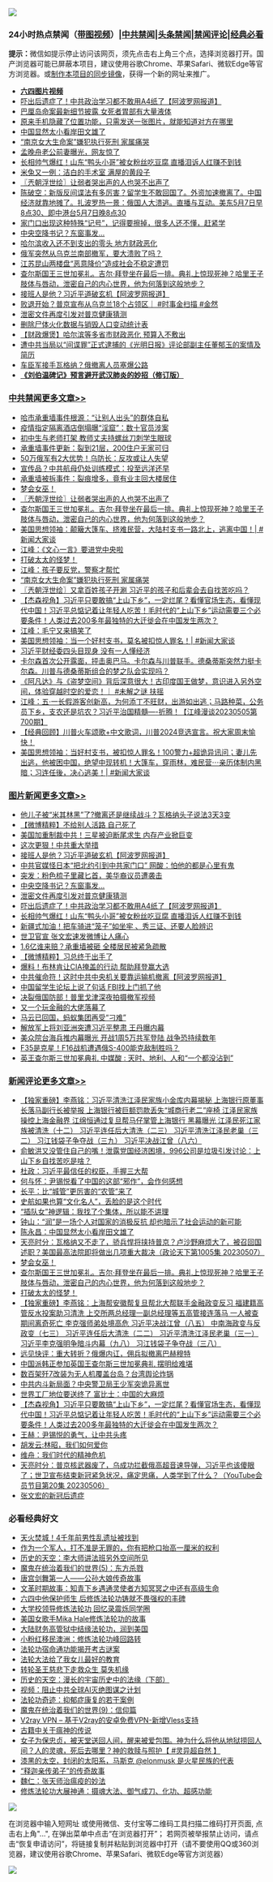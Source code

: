 ![](https://raw.githubusercontent.com/jsvpn/jsproxy/dev/64photo/fqnews-qr.jpg)

<div id="tt">
<h3>24小时热点禁闻（<a href="https://aaa.v2dns.tk/?QAjUl=BgRp5UNKRn&T5Vk=fPVH&Q59Ab=WxGE" target="_blank">带图视频</a>）|<a href="#%E4%B8%AD%E5%85%B1%E7%A6%81%E9%97%BB%E6%9B%B4%E5%A4%9A%E6%96%87%E7%AB%A0">中共禁闻</a>|<a href="#%E5%9B%BE%E7%89%87%E6%96%B0%E9%97%BB%E6%9B%B4%E5%A4%9A%E6%96%87%E7%AB%A0">头条禁闻</a>|<a href="#%E6%96%B0%E9%97%BB%E8%AF%84%E8%AE%BA%E6%9B%B4%E5%A4%9A%E6%96%87%E7%AB%A0">禁闻评论|<a href="#%E5%BF%85%E7%9C%8B%E7%BB%8F%E5%85%B8%E5%A5%BD%E6%96%87">经典必看</a></h3>
<div><b>提示：</b>微信如提示停止访问该网页，须先点击右上角三个点，选择浏览器打开。国产浏览器可能已屏蔽本项目，建议使用谷歌Chrome、苹果Safari、微软Edge等官方浏览器。或<a href="%E5%88%B6%E4%BD%9Cgit%E7%A6%81%E9%97%BB%E9%95%9C%E5%83%8F.md">制作本项目的同步镜像</a>，获得一个新的网址来推广。</div>
<ul>
<li><b><a href="http://d2.v2rss.gq/64.mp4" target="_blank">六四图片视频</a></b></li>
<li><a href="/topimagenews/20230507/1881270.md">吓出后遗症了！中共政治学习都不敢用A4纸了【阿波罗网报道】</a></li>
<li><a href="/cnnews/20230507/1881277.md">巴厘岛命案最新细节披露 女死者胃部有大量液体</a></li>
<li><a href="/lifebaike/20230507/1881293.md">原来手机隐藏了位置功能，只需发送一张图片，就能知道对方在哪里</a></li>
<li><a href="/ssgc/20230507/1881312.md">中国显然太小看岸田文雄了</a></li>
<li><a href="/cbnews/20230507/1881271.md">“南京女大生命案”嫌犯执行死刑 家属痛哭</a></li>
<li><a href="/cnnews/20230508/1881459.md">孟晚舟老公前妻曝光，网友惊了</a></li>
<li><a href="/topimagenews/20230507/1881252.md">长相帅气爆红！山东“鸭头小哥”被女粉丝吃豆腐 直播泪诉人红赚不到钱</a></li>
<li><a href="/ssgc/20230508/1881362.md">米兔又一例：洁白的手术室 满屋的黄段子</a></li>
<li><a href="/cbnews/20230508/1881400.md">〖兲朝浮世绘〗让弱者哭出声的人也哭不出声了</a></li>
<li><a href="/sohnews/20230507/1881304.md">陈破空：新版反间谍法有多厉害？留学生不敢回国了。外资加速撤离了。中国经济就靠地摊了。扎波罗热一景：俄国人大溃逃。直播与互动。美东5月7日早8点30、即中港台5月7日晚8点30</a></li>
<li><a href="/lifebaike/20230507/1881287.md">家门口出现这种特殊“记号”，记得要擦掉，很多人还不懂，赶紧学</a></li>
<li><a href="/topimagenews/20230508/1881460.md">中央空降书记？东窗事发…</a></li>
<li><a href="/ssgc/20230508/1881382.md">哈尔滨收入还不到支出的零头 地方财政恶化</a></li>
<li><a href="/cnnews/20230508/1881408.md">俄军突然从乌克兰南部撤军，要大溃败了吗？</a></li>
<li><a href="/cnnews/20230507/1881275.md">江苏昆山两楼盘“恶意降价”造成社会不稳定遭罚</a></li>
<li><a href="/comments/20230508/1881399.md">查尔斯国王三世加冕礼。吉尔·拜登坐在最后一排。典礼上惊现死神？哈里王子肢体与唇动，泄密自己的内心世界，他为何落到这般地步？</a></li>
<li><a href="/topimagenews/20230508/1881496.md">接班人是他？习近平道破玄机【阿波罗网报道】</a></li>
<li><a href="/sohnews/20230508/1881385.md">败退开始？普京宣布从乌克兰18个占领区｜ #时事金扫描 #金然</a></li>
<li><a href="/topimagenews/20230508/1881375.md">泄密文件再度引发对普京健康猜测</a></li>
<li><a href="/ssgc/20230507/1881316.md">删除尸体火化数据与销毁人口变动统计表</a></li>
<li><a href="/headline/20230507/1881308.md">【财政爆煲】哈尔滨等多省市财政恶化 预算入不敷出</a></li>
<li><a href="/weiquan/20230507/1881343.md">遭中共当局以&#8220;间谍罪&#8221;正式逮捕的&#12298;光明日报&#12299;评论部副主任董郁玉的案情及简历</a></li>
<li><a href="/baitai/20230507/1881278.md">车臣军接手瓦格纳？俄撤离人员塞爆公路</a></li>
<li><b><a href="/comments/20200207/1272816.md" target="_blank">《刘伯温碑记》预言避开武汉肺炎的妙招（修订版）</a></b></li>
</ul>
</div>

<div class="catlist">
<h3><a href="/cbnews/" target="_blank">中共禁闻</a><span><a href="/cbnews/" target="_blank" rel="nofollow">更多文章>></a></span></h3>
<ul>
<li><a href="/cbnews/20230508/1881557.md" target="_blank">哈市承重墙事件根源：“让别人出头”的群体自私</a></li>
<li><a href="/cbnews/20230508/1881556.md" target="_blank">疫情指定隔离酒店倒塌曝“淫窟”：数十官员涉案</a></li>
<li><a href="/cbnews/20230508/1881547.md" target="_blank">初中生与老师打架 教师丈夫持螺丝刀刺学生眼球</a></li>
<li><a href="/cbnews/20230508/1881478.md" target="_blank">承重墙事件更新：裂到21层，200住户无家可归</a></li>
<li><a href="/cbnews/20230508/1881469.md" target="_blank">50万俄军有2大优势！乌防长：反攻或让人失望</a></li>
<li><a href="/cbnews/20230508/1881439.md" target="_blank">宣传品？中共航母仍处训练模式：投至远洋还早</a></li>
<li><a href="/cbnews/20230508/1881438.md" target="_blank">承重墙被拆事件：裂痕增多，竟有业主回大楼居住</a></li>
<li><a href="/comments/20230508/1881414.md" target="_blank">梦会女巫！</a></li>
<li><a href="/cbnews/20230508/1881400.md" target="_blank">〖兲朝浮世绘〗让弱者哭出声的人也哭不出声了</a></li>
<li><a href="/comments/20230508/1881399.md" target="_blank">查尔斯国王三世加冕礼。吉尔·拜登坐在最后一排。典礼上惊现死神？哈里王子肢体与唇动，泄密自己的内心世界，他为何落到这般地步？</a></li>
<li><a href="/cbnews/20230508/1881372.md" target="_blank">美国思想领袖：颠簸大篷车、挤难民营，大陆村支书一路北上，逃离中国！| #新闻大家谈</a></li>
<li><a href="/cbnews/20230508/1881369.md" target="_blank">江峰：《文心一言》要进党中央啦</a></li>
<li><a href="/comments/20230507/1881344.md" target="_blank">打破太太的怪梦！</a></li>
<li><a href="/cbnews/20230507/1881314.md" target="_blank">江峰：孩子要反党，警察才帮忙</a></li>
<li><a href="/cbnews/20230507/1881271.md" target="_blank">“南京女大生命案”嫌犯执行死刑 家属痛哭</a></li>
<li><a href="/cbnews/20230507/1881219.md" target="_blank">〖兲朝浮世绘〗又拿百姓孩子开涮 习近平的孩子和后辈会去自找苦吃吗？</a></li>
<li><a href="/comments/20230507/1881194.md" target="_blank">【杰森视角】习近平只要敢搞“上山下乡”，一定烂尾？看懂官场生态，看懂现代中国！习近平总惦记着让年轻人吃苦！毛时代的“上山下乡”运动需要三个必要条件！人类过去200多年最独特的大迁徙会在中国发生两次？</a></li>
<li><a href="/cbnews/20230507/1881109.md" target="_blank">江峰：毛宁又来搞笑了</a></li>
<li><a href="/cbnews/20230507/1881105.md" target="_blank">美国思想领袖：当一个好村支书，莫名被扣惊人罪名！| #新闻大家谈</a></li>
<li><a href="/cbnews/20230507/1881077.md" target="_blank">习近平财经委四头目现身 没有一人懂经济</a></li>
<li><a href="/comments/20230506/1881054.md" target="_blank">卡尔森首次公开露面，抨击奥巴马。卡尔森与川普联手。德桑蒂斯突然力挺卡尔森。川普与德桑蒂斯组合的梦之队会实现吗？</a></li>
<li><a href="/comments/20230506/1881036.md" target="_blank">《阿凡达》与《盗梦空间》背后深意很大！古印度国王做梦，意识进入另外空间，体验穿越时空的爱恋！｜ #未解之谜 扶摇</a></li>
<li><a href="/cbnews/20230506/1880935.md" target="_blank">江峰：五·一长假游客创新高，为何添丁不旺财，出游如出逃；马路种菜，公务员下乡，支农还是坑农？习近平治国精髓&#8212;-折腾！【江峰漫谈20230505第700期】</a></li>
<li><a href="/comments/20230506/1880834.md" target="_blank">【经典回顾】川普火车颂歌+中文歌词，川普2024竞选宣言。祝大家周末愉快！</a></li>
<li><a href="/cbnews/20230505/1880645.md" target="_blank">美国思想领袖：当好村支书，被扣惊人罪名！100警力+超诡异讯问；妻儿先出逃，他被困中国，绝望中现转机！大篷车，穿雨林，难民营⋯亲历体制内黑暗；习连任後，决心逃美！| #新闻大家谈</a></li>

</ul>
</div>
<div class="catlist">
<h3><a href="/topimagenews/" target="_blank">图片新闻</a><span><a href="/topimagenews/" target="_blank" rel="nofollow">更多文章>></a></span></h3>
<ul>
<li><a href="/topimagenews/20230508/1881532.md" target="_blank">他儿子被“米其林黑”了?撤离还是继续战斗？瓦格纳头子说法3天3变</a></li>
<li><a href="/topimagenews/20230508/1881523.md" target="_blank">【微博精粹】不给别人活路 自己死了</a></li>
<li><a href="/topimagenews/20230508/1881507.md" target="_blank">美国加重制裁中共！三星被迫断尾求生 内存产业掀巨变</a></li>
<li><a href="/topimagenews/20230508/1881506.md" target="_blank">这次更狠！中共重大举措</a></li>
<li><a href="/topimagenews/20230508/1881496.md" target="_blank">接班人是他？习近平道破玄机【阿波罗网报道】</a></li>
<li><a href="/topimagenews/20230508/1881495.md" target="_blank">中共官媒怪日本“把北约引到中共家门口” 网酸：怕他的都是心里有鬼</a></li>
<li><a href="/topimagenews/20230508/1881461.md" target="_blank">突发：粉色梳子里藏匕首，美华裔议员遭袭击</a></li>
<li><a href="/topimagenews/20230508/1881460.md" target="_blank">中央空降书记？东窗事发…</a></li>
<li><a href="/topimagenews/20230508/1881375.md" target="_blank">泄密文件再度引发对普京健康猜测</a></li>
<li><a href="/topimagenews/20230507/1881270.md" target="_blank">吓出后遗症了！中共政治学习都不敢用A4纸了【阿波罗网报道】</a></li>
<li><a href="/topimagenews/20230507/1881252.md" target="_blank">长相帅气爆红！山东“鸭头小哥”被女粉丝吃豆腐 直播泪诉人红赚不到钱</a></li>
<li><a href="/topimagenews/20230507/1881249.md" target="_blank">新疆式加油！把车骑进“笼子”如坐牢 、秀三证、还要人脸辨识</a></li>
<li><a href="/topimagenews/20230507/1881247.md" target="_blank">世卫官宣 张文宏速发微博让人痛心</a></li>
<li><a href="/topimagenews/20230507/1881242.md" target="_blank">1.6亿谁来赔？承重墙被砸 全楼居民被紧急疏散</a></li>
<li><a href="/topimagenews/20230507/1881221.md" target="_blank">【微博精粹】习总终于出手了</a></li>
<li><a href="/topimagenews/20230507/1881207.md" target="_blank">爆料！布林肯让CIA掩盖的行动 帮助拜登赢大选</a></li>
<li><a href="/topimagenews/20230507/1881203.md" target="_blank">中共催命符！这时中共中央机关要靠运输机撤离【阿波罗网报道】</a></li>
<li><a href="/topimagenews/20230507/1881172.md" target="_blank">中国留学生论坛上说了句话 FBI找上门抓了他</a></li>
<li><a href="/topimagenews/20230507/1881125.md" target="_blank">决裂俄国防部！普里戈津深夜拍摄撤军视频</a></li>
<li><a href="/topimagenews/20230507/1881121.md" target="_blank">又一个玩金融的大佬落幕了</a></li>
<li><a href="/topimagenews/20230507/1881111.md" target="_blank">马云已回国，蚂蚁集团再受“刁难”</a></li>
<li><a href="/topimagenews/20230507/1881092.md" target="_blank">解放军上将刘亚洲突遭习近平整肃 王丹曝内幕</a></li>
<li><a href="/topimagenews/20230507/1881088.md" target="_blank">美众院台海兵推内幕曝光 开战1周5万共军登陆 战争恐持续数年</a></li>
<li><a href="/topimagenews/20230506/1880983.md" target="_blank">F35是克星！F16战机遭遇俄S-400能克敌制胜吗？</a></li>
<li><a href="/topimagenews/20230506/1880965.md" target="_blank">英王查尔斯三世加冕典礼 中媒酸 : 天时、地利、人和“一个都没沾到”</a></li>

</ul>
</div>
<div class="catlist">
<h3><a href="/comments/" target="_blank">新闻评论</a><span><a href="/comments/" target="_blank" rel="nofollow">更多文章>></a></span></h3>
<ul>
<li><a href="/comments/20230508/1881555.md" target="_blank">【独家重磅】李燕铭：习近平清洗江泽民家族小金库内幕揭秘 上海银行原董事长落马副行长被举报 上海银行被巨额罚款丢失“城商行老二”座椅 江泽民家族操控上海金融界 江绵恒通过复旦帮马仔掌管上海银行 黑幕曝光 江泽民死江家族被清洗（十二） 习近平连任后大清洗（二三） 习近平清洗江泽民老巢（三二） 习江钱袋子争夺战（三九） 习近平决战江曾（八六）</a></li>
<li><a href="/comments/20230508/1881522.md" target="_blank">俞敏洪又没管住自己的嘴！泄露党国经济困境，996公司是垃圾引发讨论：上山下乡自找苦吃是啥？</a></li>
<li><a href="/comments/20230508/1881500.md" target="_blank">杜政：习近平最信任的权臣，手握三大帮</a></li>
<li><a href="/comments/20230508/1881499.md" target="_blank">何与怀：尹锡悦看了中国的这部“邪作”，会作何感想</a></li>
<li><a href="/comments/20230508/1881498.md" target="_blank">长平：比“城管”更厉害的“农管”来了</a></li>
<li><a href="/comments/20230508/1881484.md" target="_blank">史航如果也算“文化名人”，丢脸的是这个时代</a></li>
<li><a href="/comments/20230508/1881483.md" target="_blank">“插队女”神逻辑：我找了个集体，所以能不讲理</a></li>
<li><a href="/comments/20230508/1881482.md" target="_blank">钟山：“润”是一场个人对国家的消极反抗 却也暗示了社会运动的新可能</a></li>
<li><a href="/comments/20230508/1881470.md" target="_blank">陈永昌：中国显然太小看岸田文雄了</a></li>
<li><a href="/comments/20230508/1881436.md" target="_blank">天亮时分：瓦格纳又不走了，骄兵悍将挟持普京？卢沙野麻烦大了，被召回国述职？美国最高法院即将做出几项重大裁决（政论天下第1005集 20230507）</a></li>
<li><a href="/comments/20230508/1881414.md" target="_blank">梦会女巫！</a></li>
<li><a href="/comments/20230508/1881399.md" target="_blank">查尔斯国王三世加冕礼。吉尔·拜登坐在最后一排。典礼上惊现死神？哈里王子肢体与唇动，泄密自己的内心世界，他为何落到这般地步？</a></li>
<li><a href="/comments/20230507/1881344.md" target="_blank">打破太太的怪梦！</a></li>
<li><a href="/comments/20230507/1881241.md" target="_blank">【独家重磅】李燕铭：上海帮安徽帮复旦帮北大帮联手金融政变反习 福建籍高管反水投案助习清洗 上交所两总经理一副总经理等五高管接连落马 一人被查期间离奇死亡 李克强师弟处境高危 习近平决战江曾（八五） 中南海政变与反政变（七三） 习近平连任后大清洗（二二） 习近平清洗江泽民老巢（三一） 习近平李克强明争暗斗内幕（九八） 习江钱袋子争夺战（三八）</a></li>
<li><a href="/comments/20230507/1881239.md" target="_blank">远见快评：重大转折？俄爆内讧，佣兵拟撤离巴赫穆特</a></li>
<li><a href="/comments/20230507/1881223.md" target="_blank">中国派韩正参加英国王查尔斯三世加冕典礼 摆明给难堪</a></li>
<li><a href="/comments/20230507/1881199.md" target="_blank">数百架歼7改装为无人机覆盖台岛？台湾舆论炸锅</a></li>
<li><a href="/comments/20230507/1881198.md" target="_blank">中共内斗新局面？中央警卫局王少军突诡异离世</a></li>
<li><a href="/comments/20230507/1881195.md" target="_blank">世界工厂地位要送终了 富比士：中国的大麻烦</a></li>
<li><a href="/comments/20230507/1881194.md" target="_blank">【杰森视角】习近平只要敢搞“上山下乡”，一定烂尾？看懂官场生态，看懂现代中国！习近平总惦记着让年轻人吃苦！毛时代的“上山下乡”运动需要三个必要条件！人类过去200多年最独特的大迁徙会在中国发生两次？</a></li>
<li><a href="/comments/20230507/1881193.md" target="_blank">王赫：尹锡悦的勇气，让中共头疼</a></li>
<li><a href="/comments/20230507/1881192.md" target="_blank">胡发云:林昭，我们如何爱你</a></li>
<li><a href="/comments/20230507/1881191.md" target="_blank">维舟：我们时代的精神危机</a></li>
<li><a href="/comments/20230507/1881189.md" target="_blank">天亮时分：普京核武器废了，乌成功拦截俄高超音速导弹，习近平也该傻眼了；世卫宣布结束新冠紧急状况，痛定思痛，人类学到了什么？（YouTube会员节目第20集 20230506）</a></li>
<li><a href="/comments/20230507/1881180.md" target="_blank">张文宏的新冠后遗症</a></li>

</ul>
</div>

<div class="catlist">
<h3>必看经典好文</h3>
<ul>
<li><a href="/ccpdope/20181219/1049286.md" target="_blank">天火焚城！4千年前男性乱遗址被找到</a></li>
<li><a href="/comments/20221204/1819603.md" target="_blank">作为一个军人，打不准是无罪的，你有把枪口抬高一厘米的权利</a></li>
<li><a href="/tculture/20121025/73064.md" target="_blank">历史的天空：李大师讲法班另外空间所见</a></li>
<li><a href="/topimagenews/20180524/946967.md" target="_blank">魔鬼在统治着我们的世界(5)：东方杀戮</a></li>
<li><a href="/comments/20220902/1779609.md" target="_blank">唐宫剑舞第一人——公孙大娘传奇故事</a></li>
<li><a href="/comments/20200308/1290079.md" target="_blank">文革时期故事：知青下乡遇通灵使者方知冥冥之中还有高级生命</a></li>
<li><a href="/comments/20200926/1403542.md" target="_blank">六四中他保护师生 后修炼法轮功铸就不畏强权的丰碑</a></li>
<li><a href="/cbnews/20210517/1548104.md" target="_blank">大学校领导修炼法轮功 回忆录震烁同学圈</a></li>
<li><a href="/comments/20200114/1258532.md" target="_blank">美国女歌手Mika Hale修炼法轮功的故事</a></li>
<li><a href="/cbnews/20220713/1757692.md" target="_blank">大陆财务高管狱中结缘法轮功，润到美国</a></li>
<li><a href="/aomi/life/20210719/1589642.md" target="_blank">小粉红移民澳洲：修炼法轮功峰回路转</a></li>
<li><a href="/tculture/20121025/73079.md" target="_blank">法轮功宿命通功能揭开考古谜案</a></li>
<li><a href="/cbnews/20200516/1329218.md" target="_blank">法轮大法给了我女儿最好的教育</a></li>
<li><a href="/health/20141127/823595.md" target="_blank">转轮圣王慈悲下走救众生 莫失机缘</a></li>
<li><a href="/tculture/20121025/73066.md" target="_blank">历史的天空：漫长的宇宙历史中的法缘（下部）</a></li>
<li><a href="/comments/20201221/1451945.md" target="_blank">视频：阻止中共全球AI灭绝图谋之计划</a></li>
<li><a href="/cbnews/20220708/1755180.md" target="_blank">法轮功奇迹：抑郁症康复的若干案例</a></li>
<li><a href="/topimagenews/20180529/949649.md" target="_blank">魔鬼在统治着我们的世界(9)：信仰篇</a></li>
<li><a href="/comments/20210402/1257608.md" target="_blank">V2ray VPN &#8211; 基于V2ray的安卓免费VPN-新增Vless支持</a></li>
<li><a href="/ccpdope/20200531/1337409.md" target="_blank">古籍中关于瘟神的传说</a></li>
<li><a href="/comments/20211012/1636544.md" target="_blank">女子为保忠贞，被天堂送回人间，醒来被爱包围。神为什么将他从地狱捞回人间？人的灵魂，死后去哪里？神的救赎与照护【 #灵异超自然 】</a></li>
<li><a href="/cbnews/20211017/1639766.md" target="_blank">漆黑的太空，封闭的太阳系，马斯克 @elonmusk 是火星民族的代表</a></li>
<li><a href="/tculture/20121214/86862.md" target="_blank">“释迦亲传弟子”的传奇故事</a></li>
<li><a href="/comments/20200224/1282494.md" target="_blank">魏仁：张天师治瘟疫的妙法</a></li>
<li><a href="/comments/20191203/1234383.md" target="_blank">修炼法轮功大展神通：摄魂大法、御气成刀、化功、超感功能</a></li>

</ul>
</div>

![](https://raw.githubusercontent.com/jsvpn/jsproxy/dev/64photo/fqnews-qr.jpg)

在浏览器中输入短网址 或使用微信、支付宝等二维码工具扫描二维码打开页面, 点击右上角"...", 在弹出菜单中点击“在浏览器打开”； 若网页被举报禁止访问，请点击“恢复申请访问”，将链接复制并粘贴到浏览器中打开（请不要使用QQ或360浏览器，建议使用谷歌Chrome、苹果Safari、微软Edge等官方浏览器）

![](https://raw.githubusercontent.com/jsvpn/jsproxy/dev/64photo/wx.jpg)